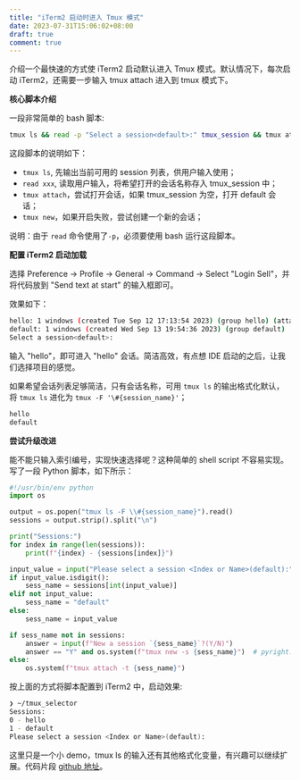 ```yaml
---
title: "iTerm2 启动时进入 Tmux 模式"
date: 2023-07-31T15:06:02+08:00
draft: true
comment: true
---
```



介绍一个最快速的方式使 iTerm2 启动默认进入 Tmux 模式。默认情况下，每次启动 iTerm2，还需要一步输入 tmux attach 进入到 tmux 模式下。

**核心脚本介绍**

一段非常简单的 bash 脚本:

```bash
tmux ls && read -p "Select a session<default>:" tmux_session && tmux attach -t ${tmux_session:-default} || tmux new -s ${tmux_session:-default}
```

这段脚本的说明如下：

- `tmux ls`, 先输出当前可用的 session 列表，供用户输入使用；
- `read xxx`, 读取用户输入，将希望打开的会话名称存入 tmux_session 中；
- `tmux attach`，尝试打开会话，如果 tmux_session 为空，打开 default 会话；
- `tmux new`，如果开启失败，尝试创建一个新的会话；

说明：由于 `read` 命令使用了`-p`，必须要使用 bash 运行这段脚本。

**配置 iTerm2 启动加载**

选择 Preference -> Profile -> General -> Command -> Select "Login Sell"，并将代码放到 "Send text at start" 的输入框即可。

效果如下：

```bash
hello: 1 windows (created Tue Sep 12 17:13:54 2023) (group hello) (attached)
default: 1 windows (created Wed Sep 13 19:54:36 2023) (group default)
Select a session<default>:
```

输入 "hello"，即可进入 "hello" 会话。简洁高效，有点想 IDE 启动的之后，让我们选择项目的感觉。

如果希望会话列表足够简洁，只有会话名称，可用 `tmux ls` 的输出格式化默认，将 `tmux ls` 进化为 `tmux -F '\#{session_name}'`；

```bash
hello
default
```

**尝试升级改进**

能不能只输入索引编号，实现快速选择呢？这种简单的 shell script 不容易实现。写了一段 Python 脚本，如下所示：

```python
#!/usr/bin/env python
import os

output = os.popen("tmux ls -F \\#{session_name}").read()
sessions = output.strip().split("\n")

print("Sessions:")
for index in range(len(sessions)):
    print(f"{index} - {sessions[index]}")

input_value = input("Please select a session <Index or Name>(default):")
if input_value.isdigit():
    sess_name = sessions[int(input_value)]
elif not input_value:
    sess_name = "default"
else:
    sess_name = input_value

if sess_name not in sessions:
    answer = input(f"New a session `{sess_name}`?(Y/N)")
    answer == "Y" and os.system(f"tmux new -s {sess_name}")  # pyright: ignore
else:
    os.system(f"tmux attach -t {sess_name}")
```

按上面的方式将脚本配置到 iTerm2 中，启动效果:

```bash
❯ ~/tmux_selector
Sessions:
0 - hello
1 - default
Please select a session <Index or Name>(default):
```


这里只是一个小 demo，tmux ls 的输入还有其他格式化变量，有兴趣可以继续扩展。代码片段 [github 地址](https://gist.github.com/poloxue/37d3d79b35964ab8d885296b84ab4b5a)。


